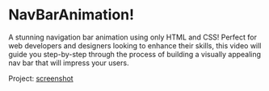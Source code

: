 # NavBarAnimation!

A stunning navigation bar animation using only HTML and CSS! Perfect for web developers and designers looking to enhance their skills, this video will guide you step-by-step through the process of building a visually appealing nav bar that will impress your users.

Project:
[screenshot](NAVBar.png)
